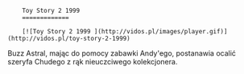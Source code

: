 
        Toy Story 2 1999 
        =============
        
        [![Toy Story 2 1999 ](http://vidos.pl/images/player.gif)](http://vidos.pl/toy-story-2-1999)
        
        
 Buzz Astral, mając do pomocy zabawki Andy'ego, postanawia ocalić szeryfa Chudego z rąk nieuczciwego kolekcjonera.
    
